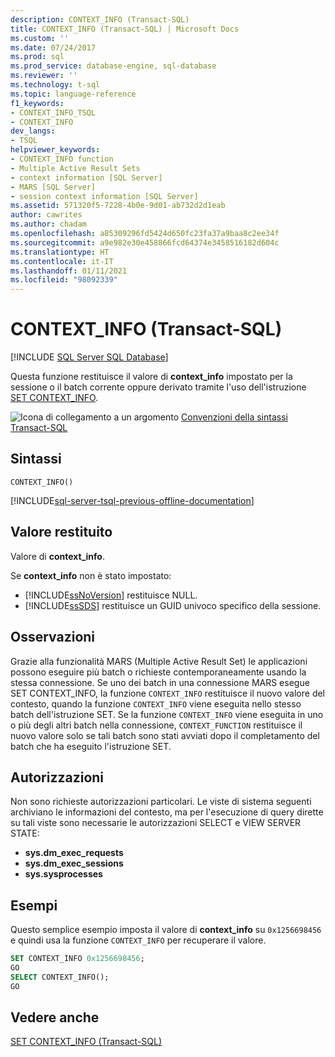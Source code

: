 ```yaml
---
description: CONTEXT_INFO (Transact-SQL)
title: CONTEXT_INFO (Transact-SQL) | Microsoft Docs
ms.custom: ''
ms.date: 07/24/2017
ms.prod: sql
ms.prod_service: database-engine, sql-database
ms.reviewer: ''
ms.technology: t-sql
ms.topic: language-reference
f1_keywords:
- CONTEXT_INFO_TSQL
- CONTEXT_INFO
dev_langs:
- TSQL
helpviewer_keywords:
- CONTEXT_INFO function
- Multiple Active Result Sets
- context information [SQL Server]
- MARS [SQL Server]
- session context information [SQL Server]
ms.assetid: 571320f5-7228-4b0e-9d01-ab732d2d1eab
author: cawrites
ms.author: chadam
ms.openlocfilehash: a85309296fd5424d650fc23fa37a9baa8c2ee34f
ms.sourcegitcommit: a9e982e30e458866fcd64374e3458516182d604c
ms.translationtype: HT
ms.contentlocale: it-IT
ms.lasthandoff: 01/11/2021
ms.locfileid: "98092339"
---
```

# <a name="context_info--transact-sql"></a>CONTEXT_INFO (Transact-SQL)
[!INCLUDE [SQL Server SQL Database](../../includes/applies-to-version/sql-asdb.md)]

Questa funzione restituisce il valore di **context_info** impostato per la sessione o il batch corrente oppure derivato tramite l'uso dell'istruzione [SET CONTEXT_INFO](../../t-sql/statements/set-context-info-transact-sql.md).
  
![Icona di collegamento a un argomento](../../database-engine/configure-windows/media/topic-link.gif "Icona di collegamento a un argomento") [Convenzioni della sintassi Transact-SQL](../../t-sql/language-elements/transact-sql-syntax-conventions-transact-sql.md)
  
## <a name="syntax"></a>Sintassi  
  
```syntaxsql
CONTEXT_INFO()  
```  

[!INCLUDE[sql-server-tsql-previous-offline-documentation](../../includes/sql-server-tsql-previous-offline-documentation.md)]

## <a name="return-value"></a>Valore restituito
Valore di **context_info**.
  
Se **context_info** non è stato impostato:
-   [!INCLUDE[ssNoVersion](../../includes/ssnoversion-md.md)] restituisce NULL.  
-   [!INCLUDE[ssSDS](../../includes/sssds-md.md)] restituisce un GUID univoco specifico della sessione.  
  
## <a name="remarks"></a>Osservazioni  
Grazie alla funzionalità MARS (Multiple Active Result Set) le applicazioni possono eseguire più batch o richieste contemporaneamente usando la stessa connessione. Se uno dei batch in una connessione MARS esegue SET CONTEXT_INFO, la funzione `CONTEXT_INFO` restituisce il nuovo valore del contesto, quando la funzione `CONTEXT_INFO` viene eseguita nello stesso batch dell'istruzione SET. Se la funzione `CONTEXT_INFO` viene eseguita in uno o più degli altri batch nella connessione, `CONTEXT_FUNCTION` restituisce il nuovo valore solo se tali batch sono stati avviati dopo il completamento del batch che ha eseguito l'istruzione SET.
  
## <a name="permissions"></a>Autorizzazioni  
Non sono richieste autorizzazioni particolari. Le viste di sistema seguenti archiviano le informazioni del contesto, ma per l'esecuzione di query dirette su tali viste sono necessarie le autorizzazioni SELECT e VIEW SERVER STATE:
- **sys.dm_exec_requests**
- **sys.dm_exec_sessions**
- **sys.sysprocesses**
  
## <a name="examples"></a>Esempi  
Questo semplice esempio imposta il valore di **context_info** su `0x1256698456` e quindi usa la funzione `CONTEXT_INFO` per recuperare il valore.
  
```sql
SET CONTEXT_INFO 0x1256698456;  
GO  
SELECT CONTEXT_INFO();  
GO  
```  
  
## <a name="see-also"></a>Vedere anche
[SET CONTEXT_INFO &#40;Transact-SQL&#41;](../../t-sql/statements/set-context-info-transact-sql.md)
  
  
